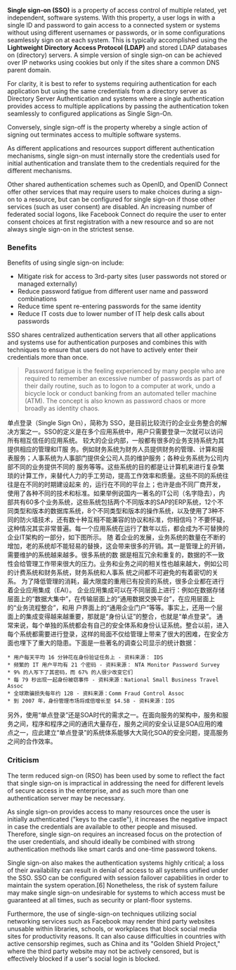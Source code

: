 __Single sign-on (SSO)__ is a property of access control of multiple related, yet independent, software systems. With this property, a user logs in with a single ID and password to gain access to a connected system or systems without using different usernames or passwords, or in some configurations seamlessly sign on at each system. This is typically accomplished using the __Lightweight Directory Access Protocol (LDAP)__ and stored LDAP databases on (directory) servers. A simple version of single sign-on can be achieved over IP networks using cookies but only if the sites share a common DNS parent domain.

For clarity, it is best to refer to systems requiring authentication for each application but using the same credentials from a directory server as Directory Server Authentication and systems where a single authentication provides access to multiple applications by passing the authentication token seamlessly to configured applications as Single Sign-On.

Conversely, single sign-off is the property whereby a single action of signing out terminates access to multiple software systems.

As different applications and resources support different authentication mechanisms, single sign-on must internally store the credentials used for initial authentication and translate them to the credentials required for the different mechanisms.

Other shared authentication schemes such as OpenID, and OpenID Connect offer other services that may require users to make choices during a sign-on to a resource, but can be configured for single sign-on if those other services (such as user consent) are disabled. An increasing number of federated social logons, like Facebook Connect do require the user to enter consent choices at first registration with a new resource and so are not always single sign-on in the strictest sense. 

### Benefits

Benefits of using single sign-on include:

* Mitigate risk for access to 3rd-party sites (user passwords not stored or managed externally)
* Reduce password fatigue from different user name and password combinations
* Reduce time spent re-entering passwords for the same identity
* Reduce IT costs due to lower number of IT help desk calls about passwords

SSO shares centralized authentication servers that all other applications and systems use for authentication purposes and combines this with techniques to ensure that users do not have to actively enter their credentials more than once. 

> Password fatigue is the feeling experienced by many people who are required to remember an excessive number of passwords as part of their daily routine, such as to logon to a computer at work, undo a bicycle lock or conduct banking from an automated teller machine (ATM). The concept is also known as password chaos or more broadly as identity chaos.

单点登录（Single Sign On），简称为 SSO，是目前比较流行的企业业务整合的解决方案之一。SSO的定义是在多个应用系统中，用户只需要登录一次就可以访问所有相互信任的应用系统。
较大的企业内部，一般都有很多的业务支持系统为其提供相应的管理和IT服 务。例如财务系统为财务人员提供财务的管理、计算和报表服务；人事系统为人事部门提供全公司人员的维护服务；各种业务系统为公司内部不同的业务提供不同的 服务等等。这些系统的目的都是让计算机来进行复杂繁琐的计算工作，来替代人力的手工劳动，提高工作效率和质量。这些不同的系统往往是在不同的时期建设起来 的，运行在不同的平台上；也许是由不同厂商开发，使用了各种不同的技术和标准。如果举例说国内一著名的IT公司（名字隐去），内部共有60多个业务系统，这些系统包括两个不同版本的SAP的ERP系统，12个不同类型和版本的数据库系统，8个不同类型和版本的操作系统，以及使用了3种不同的防火墙技术，还有数十种互相不能兼容的协议和标准，你相信吗？不要怀疑，这种情况其实非常普遍。每一个应用系统在运行了数年以后，都会成为不可替换的企业IT架构的一部分，如下图所示。
随 着企业的发展，业务系统的数量在不断的增加，老的系统却不能轻易的替换，这会带来很多的开销。其一是管理上的开销，需要维护的系统越来越多。很多系统的数 据是相互冗余和重复的，数据的不一致性会给管理工作带来很大的压力。业务和业务之间的相关性也越来越大，例如公司的计费系统和财务系统，财务系统和人事系 统之间都不可避免的有着密切的关系。
为了降低管理的消耗，最大限度的重用已有投资的系统，很多企业都在进行着企业应用集成（EAI）。 企业应用集成可以在不同层面上进行：例如在数据存储层面上的“数据大集中”，在传输层面上的“通用数据交换平台”，在应用层面上的“业务流程整合”，和用 户界面上的“通用企业门户”等等。事实上，还用一个层面上的集成变得越来越重要，那就是“身份认证”的整合，也就是“单点登录”。
通常来说，每个单独的系统都会有自己的安全体系和身份认证系统。整合以前，进入每个系统都需要进行登录，这样的局面不仅给管理上带来了很大的困难，在安全方面也埋下了重大的隐患。下面是一些著名的调查公司显示的统计数据：

```
* 用户每天平均 16 分钟花在身份验证任务上 - 资料来源： IDS
* 频繁的 IT 用户平均有 21 个密码 - 资料来源： NTA Monitor Password Survey
* 9% 的人写下了其密码，而 67% 的人很少改变它们
* 每 79 秒出现一起身份被窃事件 - 资料来源：National Small Business Travel Assoc
* 全球欺骗损失每年约 12B - 资料来源：Comm Fraud Control Assoc
* 到 2007 年，身份管理市场将成倍增长至 $4.5B - 资料来源：IDS
```

另外，使用“单点登录”还是SOA时代的需求之一。在面向服务的架构中，服务和服务之间，程序和程序之间的通讯大量存在，服务之间的安全认证是SOA应用的难点之一，应此建立“单点登录”的系统体系能够大大简化SOA的安全问题，提高服务之间的合作效率。


 

### Criticism

The term reduced sign-on (RSO) has been used by some to reflect the fact that single sign-on is impractical in addressing the need for different levels of secure access in the enterprise, and as such more than one authentication server may be necessary.

As single sign-on provides access to many resources once the user is initially authenticated ("keys to the castle"), it increases the negative impact in case the credentials are available to other people and misused. Therefore, single sign-on requires an increased focus on the protection of the user credentials, and should ideally be combined with strong authentication methods like smart cards and one-time password tokens.

Single sign-on also makes the authentication systems highly critical; a loss of their availability can result in denial of access to all systems unified under the SSO. SSO can be configured with session failover capabilities in order to maintain the system operation.[6] Nonetheless, the risk of system failure may make single sign-on undesirable for systems to which access must be guaranteed at all times, such as security or plant-floor systems.

Furthermore, the use of single-sign-on techniques utilizing social networking services such as Facebook may render third party websites unusable within libraries, schools, or workplaces that block social media sites for productivity reasons. It can also cause difficulties in countries with active censorship regimes, such as China and its "Golden Shield Project," where the third party website may not be actively censored, but is effectively blocked if a user's social login is blocked.




